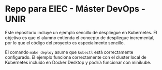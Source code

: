 # Repo para EIEC - Máster DevOps - UNIR

Este repositorio incluye un ejemplo sencillo de despliegue en Kubernetes. El objetivo es que el alumno entienda el concepto de despliegue incremental, por lo que el código del proyecto es especialmente sencillo.

El comando `make deploy` asume que `kubectl` está correctamente configurado. El ejemplo funciona correctamente con el cluster local de Kubernetes incluido en Docker Desktop y podría funcionar con minikube.
